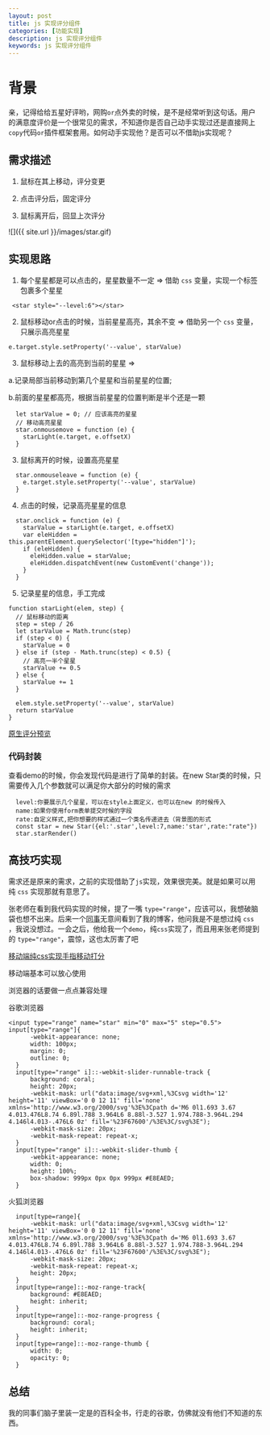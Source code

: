 ```yaml
---
layout: post
title: js 实现评分组件
categories: [功能实现]
description: js 实现评分组件
keywords: js 实现评分组件
---
```


# 背景
亲，记得给给五星好评哟，网购`or`点外卖的时候，是不是经常听到这句话。用户的满意度评价是一个很常见的需求，不知道你是否自己动手实现过还是直接网上`copy`代码`or`插件框架套用。如何动手实现他？是否可以不借助js实现呢？

## 需求描述

1. 鼠标在其上移动，评分变更

2. 点击评分后，固定评分

3. 鼠标离开后，回显上次评分

![]({{ site.url }}/images/star.gif)

## 实现思路

1. 每个星星都是可以点击的，星星数量不一定 => 借助 `css` 变量，实现一个标签包裹多个星星

```
 <star style="--level:6"></star>
```

2. 鼠标移动or点击的时候，当前星星高亮，其余不变 => 借助另一个 `css` 变量，只展示高亮星星

```
e.target.style.setProperty('--value', starValue)
```

3. 鼠标移动上去的高亮到当前的星星 => 

  a.记录局部当前移动到第几个星星和当前星星的位置; 

  b.前面的星星都高亮，根据当前星星的位置判断是半个还是一颗

```
  let starValue = 0; // 应该高亮的星星
  // 移动高亮星星
  star.onmousemove = function (e) {
    starLight(e.target, e.offsetX)
  }

```

3. 鼠标离开的时候，设置高亮星星

```
  star.onmouseleave = function (e) {
    e.target.style.setProperty('--value', starValue)
  }
```

4. 点击的时候，记录高亮星星的信息

```
  star.onclick = function (e) {
    starValue = starLight(e.target, e.offsetX)
    var eleHidden = this.parentElement.querySelector('[type="hidden"]');
    if (eleHidden) {
      eleHidden.value = starValue;
      eleHidden.dispatchEvent(new CustomEvent('change'));
    }
  }
```

5. 记录星星的信息，手工完成

```
function starLight(elem, step) {
  // 鼠标移动的距离
  step = step / 26
  let starValue = Math.trunc(step)
  if (step < 0) {
    starValue = 0
  } else if (step - Math.trunc(step) < 0.5) {
    // 高亮一半个星星
    starValue += 0.5
  } else {
    starValue += 1
  }

  elem.style.setProperty('--value', starValue)
  return starValue
}
```

[原生评分预览](https://codepen.io/qingchuang/pen/RwGxrqY)

### 代码封装

查看demo的时候，你会发现代码是进行了简单的封装。在new Star类的时候，只需要传入几个参数就可以满足你大部分的时候的需求

```
  level:你要展示几个星星，可以在style上面定义，也可以在new 的时候传入
  name:如果你使用form表单提交时候的字段
  rate:自定义样式,把你想要的样式通过一个类名传递进去（背景图的形式
  const star = new Star({el:'.star',level:7,name:'star',rate:"rate"})
  star.starRender()
```

## 高技巧实现

需求还是原来的需求，之前的实现借助了`js`实现，效果很完美。就是如果可以用纯 `css` 实现那就有意思了。

张老师在看到我代码实现的时候，提了一嘴 `type="range"`，应该可以，我想破脑袋也想不出来。后来一个[同事](https://github.com/XboxYan)无意间看到了我的博客，他问我是不是想过纯 `css` ，我说没想过。一会之后，他给我一个`demo`，纯`css`实现了，而且用来张老师提到的  `type="range"`，震惊，这也太厉害了吧

[移动端纯css实现手指移动打分](https://codepen.io/qingchuang/pen/jOMmQab)


移动端基本可以放心使用

浏览器的话要做一点点兼容处理

谷歌浏览器

```
<input type="range" name="star" min="0" max="5" step="0.5">
input[type="range"]{
      -webkit-appearance: none;
      width: 100px;
      margin: 0;
      outline: 0;
  }
  input[type="range" i]::-webkit-slider-runnable-track {
      background: coral;
      height: 20px;
      -webkit-mask: url("data:image/svg+xml,%3Csvg width='12' height='11' viewBox='0 0 12 11' fill='none' xmlns='http://www.w3.org/2000/svg'%3E%3Cpath d='M6 0l1.693 3.67 4.013.476L8.74 6.89l.788 3.964L6 8.88l-3.527 1.974.788-3.964L.294 4.146l4.013-.476L6 0z' fill='%23F67600'/%3E%3C/svg%3E");
      -webkit-mask-size: 20px;
      -webkit-mask-repeat: repeat-x;
  }
  input[type="range" i]::-webkit-slider-thumb {
      -webkit-appearance: none;
      width: 0;
      height: 100%;
      box-shadow: 999px 0px 0px 999px #E8EAED;
  }
```

火狐浏览器

```
  input[type=range]{
      -webkit-mask: url("data:image/svg+xml,%3Csvg width='12' height='11' viewBox='0 0 12 11' fill='none' xmlns='http://www.w3.org/2000/svg'%3E%3Cpath d='M6 0l1.693 3.67 4.013.476L8.74 6.89l.788 3.964L6 8.88l-3.527 1.974.788-3.964L.294 4.146l4.013-.476L6 0z' fill='%23F67600'/%3E%3C/svg%3E");
      -webkit-mask-size: 20px;
      -webkit-mask-repeat: repeat-x;
      height: 20px;
  }
  input[type=range]::-moz-range-track{
      background: #E8EAED;
      height: inherit;
  }
  input[type=range]::-moz-range-progress {
      background: coral;
      height: inherit;
  }
  input[type=range]::-moz-range-thumb {
      width: 0;
      opacity: 0;
  }
```

## 总结
我的同事们脑子里装一定是的百科全书，行走的谷歌，仿佛就没有他们不知道的东西。

